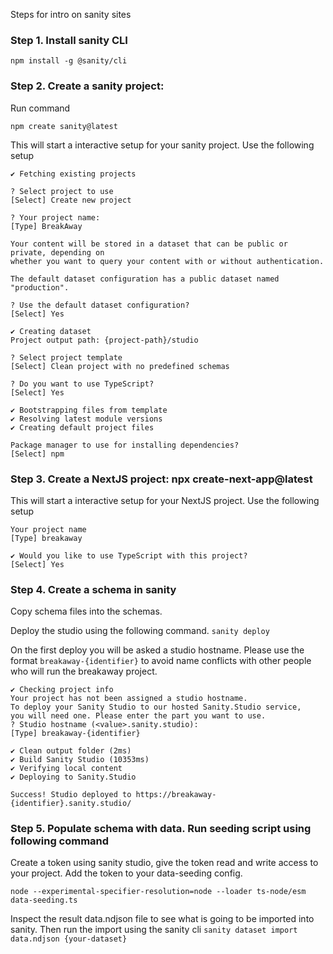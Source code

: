 Steps for intro on sanity sites

### Step 1. Install sanity CLI
`npm install -g @sanity/cli`
### Step 2. Create a sanity project: 
Run command

`npm create sanity@latest`

This will start a interactive setup for your sanity project. Use the following setup

```
✔ Fetching existing projects

? Select project to use 
[Select] Create new project

? Your project name: 
[Type] BreakAway

Your content will be stored in a dataset that can be public or private, depending on
whether you want to query your content with or without authentication.

The default dataset configuration has a public dataset named "production".

? Use the default dataset configuration? 
[Select] Yes

✔ Creating dataset
Project output path: {project-path}/studio

? Select project template 
[Select] Clean project with no predefined schemas

? Do you want to use TypeScript? 
[Select] Yes

✔ Bootstrapping files from template
✔ Resolving latest module versions
✔ Creating default project files

Package manager to use for installing dependencies? 
[Select] npm
```

### Step 3. Create a NextJS project: npx create-next-app@latest
This will start a interactive setup for your NextJS project. Use the following setup

```
Your project name
[Type] breakaway

✔ Would you like to use TypeScript with this project?  
[Select] Yes
```

### Step 4. Create a schema in sanity

Copy schema files into the schemas. 

Deploy the studio using the following command. 
`sanity deploy`

On the first deploy you will be asked a studio hostname. Please use the format `breakaway-{identifier}` to avoid name conflicts with other people who will run the breakaway project. 
```
✔ Checking project info
Your project has not been assigned a studio hostname.
To deploy your Sanity Studio to our hosted Sanity.Studio service,
you will need one. Please enter the part you want to use.
? Studio hostname (<value>.sanity.studio): 
[Type] breakaway-{identifier}

✔ Clean output folder (2ms)
✔ Build Sanity Studio (10353ms)
✔ Verifying local content
✔ Deploying to Sanity.Studio

Success! Studio deployed to https://breakaway-{identifier}.sanity.studio/
```

### Step 5. Populate schema with data. Run seeding script using following command 

Create a token using sanity studio, give the token read and write access to your project. Add the token to your data-seeding config. 

`node --experimental-specifier-resolution=node --loader ts-node/esm data-seeding.ts`

Inspect the result data.ndjson file to see what is going to be imported into sanity. Then run the import using the sanity cli
`sanity dataset import data.ndjson {your-dataset}`